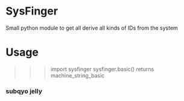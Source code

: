 # SysFinger
Small python module to get all derive all kinds of IDs from the system

# Usage
  >>> import sysfinger
  >>> sysfinger.basic()
  returns machine_string_basic

### subqyo jelly
